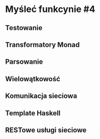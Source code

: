 # Myśleć funkcynie #4

## Testowanie

## Transformatory Monad

## Parsowanie

## Wielowątkowość

## Komunikacja sieciowa

## Template Haskell

## RESTowe usługi sieciowe
